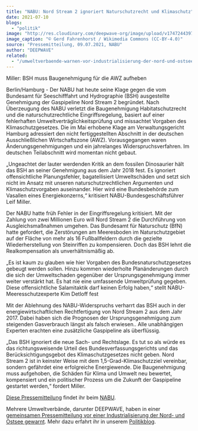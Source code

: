 ```yaml
---
title: "NABU: Nord Stream 2 ignoriert Naturschutzrecht und Klimaschutz"
date: 2021-07-10
blogs: 
  - "politik"
image: "http://res.cloudinary.com/deepwave-org/image/upload/v1747244397/deepwave.org/1024px-Rohre_fuer_Nord_Stream_2_in_Mukran.jpg"
image_caption: "© Gerd Fahrenhorst / Wikimedia Commons (CC-BY-4.0)"
source: "Pressemitteilung, 09.07.2021, NABU"
author: "DEEPWAVE"
related: 
  - "/umweltverbaende-warnen-vor-industrialisierung-der-nord-und-ostsee/"
---
```


Miller: BSH muss Baugenehmigung für die AWZ aufheben

Berlin/Hamburg - Der NABU hat heute seine Klage gegen die vom Bundesamt für Seeschifffahrt und Hydrographie (BSH) ausgestellte Genehmigung der Gaspipeline Nord Stream 2 begründet. Nach Überzeugung des NABU verletzt die Baugenehmigung Habitatschutzrecht und die naturschutzrechtliche Eingriffsregelung, basiert auf einer fehlerhaften Umweltverträglichkeitsprüfung und missachtet Vorgaben des Klimaschutzgesetzes. Die im Mai erhobene Klage am Verwaltungsgericht Hamburg adressiert den nicht fertiggestellten Abschnitt in der deutschen Ausschließlichen Wirtschaftszone (AWZ). Vorausgegangen waren Änderungsgenehmigungen und ein jahrelanges Widerspruchsverfahren. Im deutschen Teilabschnitt wird momentan nicht gebaut.

„Ungeachtet der lauter werdenden Kritik an dem fossilen Dinosaurier hält das BSH an seiner Genehmigung aus dem Jahr 2018 fest. Es ignoriert offensichtliche Planungsfehler, bagatellisiert Umweltschäden und setzt sich nicht im Ansatz mit unseren naturschutzrechtlichen Argumenten und Klimaschutzvorgaben auseinander. Hier wird eine Bundesbehörde zum Vasallen eines Energiekonzerns,“ kritisiert NABU-Bundesgeschäftsführer Leif Miller.

Der NABU hatte früh Fehler in der Eingriffsregelung kritisiert. Mit der Zahlung von zwei Millionen Euro will Nord Stream 2 die Durchführung von Ausgleichsmaßnahmen umgehen. Das Bundesamt für Naturschutz (BfN) hatte gefordert, die Zerstörungen am Meeresboden im Naturschutzgebiet auf der Fläche von mehr als 16 Fußballfeldern durch die gezielte Wiederherstellung von Steinriffen zu kompensieren. Doch das BSH lehnt die Realkompensation als unverhältnismäßig ab.

„Es ist kaum zu glauben wie hier Vorgaben des Bundesnaturschutzgesetzes gebeugt werden sollen. Hinzu kommen wiederholte Planänderungen durch die sich der Umweltschaden gegenüber der Ursprungsgenehmigung immer weiter verstärkt hat. Es hat nie eine umfassende Umweltprüfung gegeben. Diese offensichtliche Salamitaktik darf keinen Erfolg haben,“ stellt NABU-Meeresschutzexperte Kim Detloff fest

Mit der Ablehnung des NABU-Widerspruchs verharrt das BSH auch in der energiewirtschaftlichen Rechtfertigung von Nord Stream 2 aus dem Jahr 2017. Dabei haben sich die Prognosen der Ursprungsgenehmigung zum steigenden Gasverbrauch längst als falsch erwiesen.. Alle unabhängigen Experten erachten eine zusätzliche Gaspipeline als überflüssig.

„Das BSH ignoriert die neue Sach- und Rechtslage. Es tut so als würde es das richtungsweisende Urteil des Bundesverfassungsgerichts und das Berücksichtigungsgebot des Klimaschutzgesetzes nicht geben. Nord Stream 2 ist in keinster Weise mit dem 1,5-Grad-Klimaschutzziel vereinbar, sondern gefährdet eine erfolgreiche Energiewende. Die Baugenehmigung muss aufgehoben, die Schäden für Klima und Umwelt neu bewertet, kompensiert und ein politischer Prozess um die Zukunft der Gaspipeline gestartet werden,“ fordert Miller.

[Diese Pressemitteilung](https://www.nabu.de/modules/presseservice/index.php?popup=true&db=presseservice&show=32122) findet ihr beim [NABU](https://www.nabu.de/).

Mehrere Umweltverbände, darunter DEEPWAVE, haben in einer [gemeinsamen Pressemitteilung vor einer Industrialisierung der Nord- und Ostsee gewarnt](https://www.deepwave.org/umweltverbaende-warnen-vor-industrialisierung-der-nord-und-ostsee/). Mehr dazu erfahrt ihr in unserem [Politikblog](https://www.deepwave.org/blogs/politik/).
